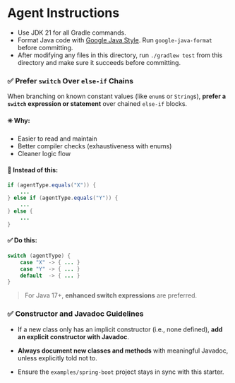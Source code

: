 # Agent Instructions

- Use JDK 21 for all Gradle commands.
- Format Java code with [Google Java Style](https://google.github.io/styleguide/javaguide.html). Run `google-java-format` before committing.
- After modifying any files in this directory, run `./gradlew test` from this directory and make sure it succeeds before committing.

### ✅ Prefer `switch` Over `else-if` Chains

When branching on known constant values (like `enum`s or `String`s), **prefer a `switch` expression or statement** over chained `else-if` blocks.

#### ✳️ Why:
- Easier to read and maintain
- Better compiler checks (exhaustiveness with enums)
- Cleaner logic flow

#### 🔁 Instead of this:
```java
if (agentType.equals("X")) {
    ...
} else if (agentType.equals("Y")) {
    ...
} else {
    ...
}
```

#### ✅ Do this:
```java
switch (agentType) {
    case "X" -> { ... }
    case "Y" -> { ... }
    default  -> { ... }
}
```

> For Java 17+, **enhanced switch expressions** are preferred.

### ✅ Constructor and Javadoc Guidelines

- If a new class only has an implicit constructor (i.e., none defined), **add an explicit constructor with Javadoc**.
- **Always document new classes and methods** with meaningful Javadoc, unless explicitly told not to.

- Ensure the `examples/spring-boot` project stays in sync with this starter.
